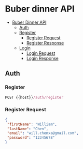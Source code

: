 # Buber dinner API

- [Buber Dinner API](#buber-dinner-api)
  - [Auth](#auth)
   - [Register](#register)
     - [Register Request](#register-request)
     - [Register Response](#register-response)
   - [Login](#login)
     - [Login Request](#login-request)
     - [Login Response](#login-request)

## Auth

### Register


```js
POST {{host}}/auth/register
```

### Register Request

```json
{
 "firstName": "William",
 "lastName": "Chen",
 "email": "will.chenxa@gmail.com",
 "password": "12345678"
}
```